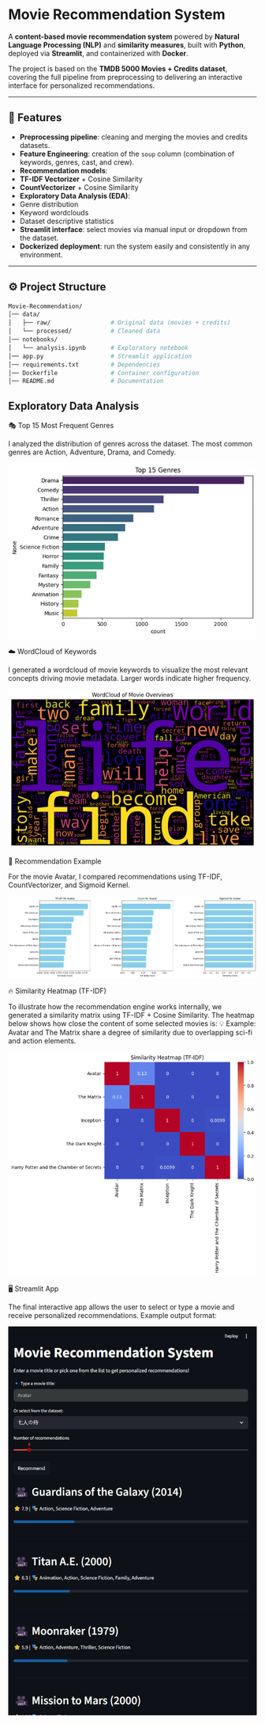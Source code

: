 #  Movie Recommendation System  

A **content-based movie recommendation system** powered by **Natural Language Processing (NLP)** and **similarity measures**, built with **Python**, deployed via **Streamlit**, and containerized with **Docker**.  

The project is based on the **TMDB 5000 Movies + Credits dataset**, covering the full pipeline from preprocessing to delivering an interactive interface for personalized recommendations.  

---

## 📌 Features  

-  **Preprocessing pipeline**: cleaning and merging the movies and credits datasets.  
-  **Feature Engineering**: creation of the `soup` column (combination of keywords, genres, cast, and crew).  
-  **Recommendation models**:  
  - **TF-IDF Vectorizer** + Cosine Similarity  
  - **CountVectorizer** + Cosine Similarity  
-  **Exploratory Data Analysis (EDA)**:  
  - Genre distribution  
  - Keyword wordclouds  
  - Dataset descriptive statistics  
-  **Streamlit interface**: select movies via manual input or dropdown from the dataset.  
-  **Dockerized deployment**: run the system easily and consistently in any environment.  

---

## ⚙️ Project Structure  

```bash
Movie-Recommendation/
│── data/
│   ├── raw/                 # Original data (movies + credits)
│   └── processed/           # Cleaned data
│── notebooks/
│   └── analysis.ipynb       # Exploratory notebook
│── app.py                   # Streamlit application
│── requirements.txt         # Dependencies
│── Dockerfile               # Container configuration
│── README.md                # Documentation
```

##  Exploratory Data Analysis

🎭 Top 15 Most Frequent Genres

I analyzed the distribution of genres across the dataset. The most common genres are Action, Adventure, Drama, and Comedy.

![alt text](image.png)

☁️ WordCloud of Keywords

I generated a wordcloud of movie keywords to visualize the most relevant concepts driving movie metadata. Larger words indicate higher frequency.

![alt text](image-1.png)

🤖 Recommendation Example

For the movie Avatar, I compared recommendations using TF-IDF, CountVectorizer, and Sigmoid Kernel.

![alt text](image-2.png)

🔥 Similarity Heatmap (TF-IDF)

To illustrate how the recommendation engine works internally, we generated a similarity matrix using TF-IDF + Cosine Similarity.
The heatmap below shows how close the content of some selected movies is:
💡 Example: Avatar and The Matrix share a degree of similarity due to overlapping sci-fi and action elements.

![alt text](image-3.png)

🖥️ Streamlit App

The final interactive app allows the user to select or type a movie and receive personalized recommendations.
Example output format:

![alt text](image-4.png)
